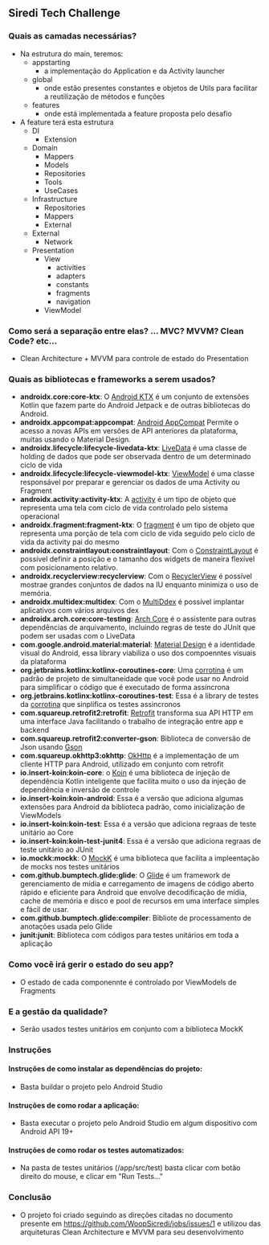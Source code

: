 ## Siredi Tech Challenge

### Quais as camadas necessárias?

  - Na estrutura do main, teremos:
    - appstarting
      - a implementação do Application e da Activity launcher
    - global
      - onde estão presentes constantes e objetos de Utils para facilitar a reutilização de métodos e funções
    - features
      - onde está implementada a feature proposta pelo desafio
  - A feature terá esta estrutura
    - DI
      - Extension
    - Domain
      - Mappers
      - Models
      - Repositories
      - Tools
      - UseCases
    - Infrastructure
      - Repositories
      - Mappers
      - External
    - External
      - Network
    - Presentation
      - View
        - activities
        - adapters
        - constants
        - fragments
        - navigation
      - ViewModel
      

### Como será a separação entre elas? ... MVC? MVVM? Clean Code? etc…

  - Clean Architecture + MVVM para controle de estado do Presentation

### Quais as bibliotecas e frameworks a serem usados?
- **androidx.core:core-ktx**: O [Android KTX](https://developer.android.com/kotlin/ktx) é um conjunto de extensões Kotlin que fazem parte do Android Jetpack e de outras bibliotecas do Android. 
- **androidx.appcompat:appcompat**: [Android AppCompat](https://developer.android.com/jetpack/androidx/releases/appcompat) Permite o acesso a novas APIs em versões de API anteriores da plataforma, muitas usando o Material Design.
- **androidx.lifecycle:lifecycle-livedata-ktx**: [LiveData](https://developer.android.com/reference/android/arch/lifecycle/LiveData) é uma classe de holding de dados que pode ser observada dentro de um determinado ciclo de vida
- **androidx.lifecycle:lifecycle-viewmodel-ktx**: [ViewModel](https://developer.android.com/reference/android/arch/lifecycle/ViewModel) é uma classe responsável por preparar e gerenciar os dados de uma Activity ou Fragment
- **androidx.activity:activity-ktx**: A [activity](https://developer.android.com/reference/android/app/Activity) é um tipo de objeto que representa uma tela com ciclo de vida controlado pelo sistema operacional
- **androidx.fragment:fragment-ktx**: O [fragment](https://developer.android.com/guide/fragments) é um tipo de objeto que representa uma porção de tela com ciclo de vida seguido pelo ciclo de vida da activity pai do mesmo
- **androidx.constraintlayout:constraintlayout**: Com o [ConstraintLayout](https://developer.android.com/jetpack/androidx/releases/constraintlayout) é possível definir a posição e o tamanho dos widgets de maneira flexível com posicionamento relativo.
- **androidx.recyclerview:recyclerview**: Com o [RecyclerView](https://developer.android.com/jetpack/androidx/releases/recyclerview) é possível mostrae grandes conjuntos de dados na IU enquanto minimiza o uso de memória.
- **androidx.multidex:multidex**: Com o [MultiDdex](https://developer.android.com/jetpack/androidx/releases/multidex) é possível implantar aplicativos com vários arquivos dex
- **androidx.arch.core:core-testing**: [Arch Core](https://developer.android.com/jetpack/androidx/releases/arch-core) é o assistente para outras dependências de arquivamento, incluindo regras de teste do JUnit que podem ser usadas com o LiveData
- **com.google.android.material:material**: [Material Design](https://material.io/develop/android/docs/getting-started) é a identidade visual do Android, essa library viabiliza o uso dos compoenntes visuais da plataforma
- **org.jetbrains.kotlinx:kotlinx-coroutines-core**: Uma [corrotina](https://developer.android.com/kotlin/coroutines) é um padrão de projeto de simultaneidade que você pode usar no Android para simplificar o código que é executado de forma assíncrona
- **org.jetbrains.kotlinx:kotlinx-coroutines-test**: Essa é a library de testes da [corrotina](https://developer.android.com/kotlin/coroutines) que sinplifica os testes assincronos
- **com.squareup.retrofit2:retrofit**: [Retrofit](https://square.github.io/retrofit/) transforma sua API HTTP em uma interface Java facilitando o trabalho de integração entre app e backend
- **com.squareup.retrofit2:converter-gson**: Biblioteca de conversão de Json usando [Gson](https://github.com/google/gson)
- **com.squareup.okhttp3:okhttp**: [OkHttp](https://square.github.io/okhttp/) é a implementação de um cliente HTTP para Android, utilizado em conjunto com retrofit
- **io.insert-koin:koin-core**: o [Koin](https://insert-koin.io/) é uma biblioteca de injeção de dependência Kotlin inteligente que facilita muito o uso da injeção de dependência e inversão de controle
- **io.insert-koin:koin-android**: Essa é a versão que adiciona algumas extensões para Android da biblioteca padrão, como inicialização de ViewModels
- **io.insert-koin:koin-test**: Essa é a versão que adiciona regraas de teste unitário ao Core
- **io.insert-koin:koin-test-junit4**: Essa é a versão que adiciona regraas de teste unitário ao JUnit
- **io.mockk:mockk**: O [MockK](https://mockk.io/) é uma biblioteca que facilita a impleentação de mocks nos testes unitários
- **com.github.bumptech.glide:glide**: O [Glide](https://github.com/bumptech/glide) é um framework de gerenciamento de mídia e carregamento de imagens de código aberto rápido e eficiente para Android que envolve decodificação de mídia, cache de memória e disco e pool de recursos em uma interface simples e fácil de usar.
- **com.github.bumptech.glide:compiler**: Bibliote de processamento de anotações usada pelo Glide
- **junit:junit**: Biblioteca com códigos para testes unitários em toda a aplicação
  

### Como você irá gerir o estado do seu app?

  - O estado de cada componennte é controlado por ViewModels de Fragments

### E a gestão da qualidade?

  - Serão usados testes unitários em conjunto com a biblioteca MockK

### Instruções
#### Instruções de como instalar as dependências do projeto:
  - Basta buildar o projeto pelo Android Studio

#### Instruções de como rodar a aplicação:
  - Basta executar o projeto pelo Android Studio em algum dispositivo com Android API 19+

#### Instruções de como rodar os testes automatizados:
  - Na pasta de testes unitários (/app/src/test) basta clicar com botão direito do mouse, e clicar em "Run Tests..."

### Conclusão
- O projeto foi criado seguindo as direções citadas no documento presente em https://github.com/WoopSicredi/jobs/issues/1 e utilizou das arquiteturas Clean Architecture e MVVM para seu desenvolvimento
